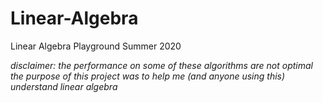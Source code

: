 # Linear-Algebra
Linear Algebra Playground Summer 2020

*disclaimer: the performance on some of these algorithms are not optimal*  
*the purpose of this project was to help me (and anyone using this) understand linear algebra*
